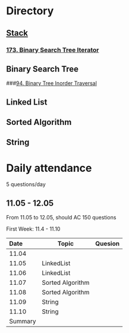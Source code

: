 # Directory



## [Stack](https://github.com/NaishengZhang/leetcode/tree/master/Stack)

### [173. Binary Search Tree Iterator]()



## Binary Search Tree

###[94. Binary Tree Inorder Traversal](https://github.com/NaishengZhang/leetcode/tree/master/Binary-Search-Tree/94.%20Binary%20Tree%20Inorder%20Traversal)



## Linked List



## Sorted Algorithm





## String





















# Daily attendance

5 questions/day

## 11.05 - 12.05

From 11.05 to 12.05, should AC 150 questions 

First Week: 11.4 - 11.10

| Date    | Topic            | Quesion |
| :------ | ---------------- | ------- |
| 11.04   |                  |         |
| 11.05   | LinkedList       |         |
| 11.06   | LinkedList       |         |
| 11.07   | Sorted Algorithm |         |
| 11.08   | Sorted Algorithm |         |
| 11.09   | String           |         |
| 11.10   | String           |         |
| Summary |                  |         |

### 

